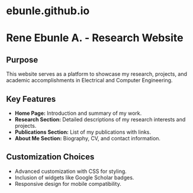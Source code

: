 # ebunle.github.io



# Rene Ebunle A. - Research Website

## Purpose
This website serves as a platform to showcase my research, projects, and academic accomplishments in Electrical and Computer Engineering.

## Key Features
- **Home Page:** Introduction and summary of my work.
- **Research Section:** Detailed descriptions of my research interests and projects.
- **Publications Section:** List of my publications with links.
- **About Me Section:** Biography, CV, and contact information.

## Customization Choices
- Advanced customization with CSS for styling.
- Inclusion of widgets like Google Scholar badges.
- Responsive design for mobile compatibility.
